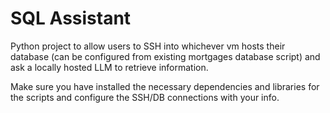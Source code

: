 # SQL Assistant

Python project to allow users to SSH into whichever vm hosts their database (can be configured from existing mortgages database script) and ask a locally hosted LLM to retrieve information.

Make sure you have installed the necessary dependencies and libraries for the scripts and configure the SSH/DB connections with your info.
